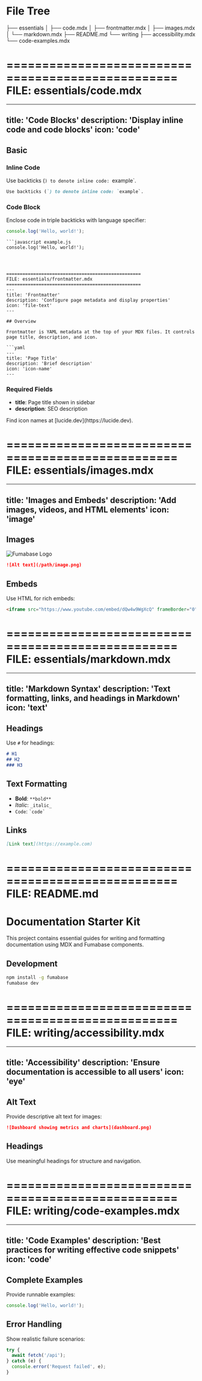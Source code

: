# File Tree

├── essentials
│   ├── code.mdx
│   ├── frontmatter.mdx
│   ├── images.mdx
│   └── markdown.mdx
├── README.md
└── writing
    ├── accessibility.mdx
    └── code-examples.mdx


==================================================
FILE: essentials/code.mdx
==================================================
---
title: 'Code Blocks'
description: 'Display inline code and code blocks'
icon: 'code'
---

## Basic

### Inline Code

Use backticks (`) to denote inline code: `example`.

```md
Use backticks (`) to denote inline code: `example`.
```

### Code Block

Enclose code in triple backticks with language specifier:

```javascript example.js
console.log('Hello, world!');
```

```mdx
```javascript example.js
console.log('Hello, world!');
```
```



==================================================
FILE: essentials/frontmatter.mdx
==================================================
---
title: 'Frontmatter'
description: 'Configure page metadata and display properties'
icon: 'file-text'
---

## Overview

Frontmatter is YAML metadata at the top of your MDX files. It controls page title, description, and icon.

```yaml
---
title: 'Page Title'
description: 'Brief description'
icon: 'icon-name'
---
```

### Required Fields

- **title**: Page title shown in sidebar
- **description**: SEO description

<Tip>
Find icon names at [lucide.dev](https://lucide.dev).
</Tip>



==================================================
FILE: essentials/images.mdx
==================================================
---
title: 'Images and Embeds'
description: 'Add images, videos, and HTML elements'
icon: 'image'
---

## Images

![Fumabase Logo](/images/logo.png)

```md
![Alt text](/path/image.png)
```

## Embeds

Use HTML for rich embeds:

```html
<iframe src="https://www.youtube.com/embed/dQw4w9WgXcQ" frameBorder="0" allowFullScreen></iframe>
```



==================================================
FILE: essentials/markdown.mdx
==================================================
---
title: 'Markdown Syntax'
description: 'Text formatting, links, and headings in Markdown'
icon: 'text'
---

## Headings

Use `#` for headings:

```md
# H1
## H2
### H3
```

## Text Formatting

- **Bold**: `**bold**`
- _Italic_: `_italic_`
- `Code`: `` `code` ``

## Links

```md
[Link text](https://example.com)
```



==================================================
FILE: README.md
==================================================
# Documentation Starter Kit

This project contains essential guides for writing and formatting documentation using MDX and Fumabase components.

## Development

```bash
npm install -g fumabase
fumabase dev
```




==================================================
FILE: writing/accessibility.mdx
==================================================
---
title: 'Accessibility'
description: 'Ensure documentation is accessible to all users'
icon: 'eye'
---

## Alt Text

Provide descriptive alt text for images:

```md
![Dashboard showing metrics and charts](dashboard.png)
```

## Headings

Use meaningful headings for structure and navigation.



==================================================
FILE: writing/code-examples.mdx
==================================================
---
title: 'Code Examples'
description: 'Best practices for writing effective code snippets'
icon: 'code'
---

## Complete Examples

Provide runnable examples:

```javascript
console.log('Hello, world!');
```

## Error Handling

Show realistic failure scenarios:

```javascript
try {
  await fetch('/api');
} catch (e) {
  console.error('Request failed', e);
}
```
